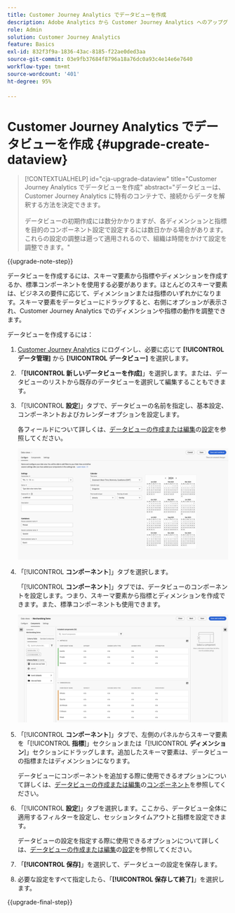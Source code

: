 ```yaml
---
title: Customer Journey Analytics でデータビューを作成
description: Adobe Analytics から Customer Journey Analytics へのアップグレード時に推奨されるパスについて説明します。
role: Admin
solution: Customer Journey Analytics
feature: Basics
exl-id: 832f3f9a-1836-43ac-8185-f22ae0ded3aa
source-git-commit: 03e9fb37684f8796a18a76dc0a93c4e14e6e7640
workflow-type: tm+mt
source-wordcount: '401'
ht-degree: 95%

---
```


# Customer Journey Analytics でデータビューを作成 {#upgrade-create-dataview}

<!-- markdownlint-disable MD034 -->

>[!CONTEXTUALHELP]
>id="cja-upgrade-dataview"
>title="Customer Journey Analytics でデータビューを作成"
>abstract="データビューは、Customer Journey Analytics に特有のコンテナで、接続からデータを解釈する方法を決定できます。<br><br>データビューの初期作成には数分かかりますが、各ディメンションと指標を目的のコンポーネント設定で設定するには数日かかる場合があります。 これらの設定の調整は遡って適用されるので、組織は時間をかけて設定を調整できます。"

<!-- markdownlint-enable MD034 -->

{{upgrade-note-step}}

<!-- Should we single source this instead of duplicate it? The following steps were copied from: /help/data-views/create-dataview.md -->

データビューを作成するには、スキーマ要素から指標やディメンションを作成するか、標準コンポーネントを使用する必要があります。ほとんどのスキーマ要素は、ビジネスの要件に応じて、ディメンションまたは指標のいずれかになります。スキーマ要素をデータビューにドラッグすると、右側にオプションが表示され、Customer Journey Analytics でのディメンションや指標の動作を調整できます。

データビューを作成するには：

1. [Customer Journey Analytics](https://analytics.adobe.com) にログインし、必要に応じて **[!UICONTROL データ管理]** から **[!UICONTROL データビュー]** を選択します。

1. 「**[!UICONTROL 新しいデータビューを作成]**」を選択します。または、データビューのリストから既存のデータビューを選択して編集することもできます。

1. 「[!UICONTROL **設定**]」タブで、データビューの名前を指定し、基本設定、コンポーネントおよびカレンダーオプションを設定します。

   各フィールドについて詳しくは、[データビューの作成または編集](/help/data-views/create-dataview.md)の[設定](/help/data-views/create-dataview.md#configure)を参照してください。

   ![データビューの設定](assets/dataview-configure.png)

1. 「[!UICONTROL **コンポーネント**]」タブを選択します。

   「[!UICONTROL **コンポーネント**]」タブでは、データビューのコンポーネントを設定します。つまり、スキーマ要素から指標とディメンションを作成できます。また、標準コンポーネントも使用できます。

   ![「コンポーネント」タブ](assets/dataview-components.png)

1. 「[!UICONTROL **コンポーネント**]」タブで、左側のパネルからスキーマ要素を「[!UICONTROL **指標**]」セクションまたは「[!UICONTROL **ディメンション**]」セクションにドラッグします。追加したスキーマ要素は、データビューの指標またはディメンションになります。

   データビューにコンポーネントを追加する際に使用できるオプションについて詳しくは、[データビューの作成または編集](/help/data-views/create-dataview.md)の[コンポーネント](/help/data-views/create-dataview.md#components)を参照してください。

1. 「[!UICONTROL **設定**]」タブを選択します。ここから、データビュー全体に適用するフィルターを設定し、セッションタイムアウトと指標を設定できます。

   データビューの設定を指定する際に使用できるオプションについて詳しくは、[データビューの作成または編集](/help/data-views/create-dataview.md)の[設定](/help/data-views/create-dataview.md#settings)を参照してください。

1. 「**[!UICONTROL 保存]**」を選択して、データビューの設定を保存します。

1. 必要な設定をすべて指定したら、「**[!UICONTROL 保存して終了]**」を選択します。

{{upgrade-final-step}}
